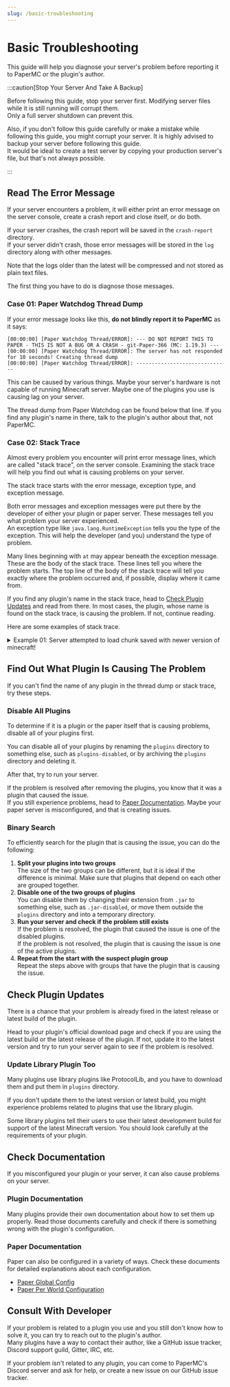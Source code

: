 ```yaml
---
slug: /basic-troubleshooting
---
```


# Basic Troubleshooting

This guide will help you diagnose your server's problem before reporting it to PaperMC or the plugin's author.

:::caution[Stop Your Server And Take A Backup]

Before following this guide, stop your server first. Modifying server files while it is still running will corrupt them.  
Only a full server shutdown can prevent this.

Also, if you don't follow this guide carefully or make a mistake while following this guide, you might corrupt your server. It is highly advised to backup your server before following this guide.  
It would be ideal to create a test server by copying your production server's file, but that's not always possible.

:::

## Read The Error Message

If your server encounters a problem, it will either print an error message on the server console, create a crash report and close itself, or do both.

If your server crashes, the crash report will be saved in the `crash-report` directory.  
If your server didn't crash, those error messages will be stored in the `log` directory along with other messages.

Note that the logs older than the latest will be compressed and not stored as plain text files.

The first thing you have to do is diagnose those messages.

### Case 01: Paper Watchdog Thread Dump

If your error message looks like this, **do not blindly report it to PaperMC** as it says:

```plaintext
[00:00:00] [Paper Watchdog Thread/ERROR]: --- DO NOT REPORT THIS TO PAPER - THIS IS NOT A BUG OR A CRASH - git-Paper-366 (MC: 1.19.3) ---
[00:00:00] [Paper Watchdog Thread/ERROR]: The server has not responded for 10 seconds! Creating thread dump
[00:00:00] [Paper Watchdog Thread/ERROR]: ------------------------------
```

This can be caused by various things. Maybe your server's hardware is not capable of running Minecraft server. Maybe one of the plugins you use is causing lag on your server.

The thread dump from Paper Watchdog can be found below that line. If you find any plugin's name in there, talk to the plugin's author about that, not PaperMC.

### Case 02: Stack Trace

Almost every problem you encounter will print error message lines, which are called "stack trace", on the server console. Examining the stack trace will help you find out what is causing problems on your server.

The stack trace starts with the error message, exception type, and exception message.

Both error messages and exception messages were put there by the developer of either your plugin or paper server. These messages tell you what problem your server experienced.  
An exception type like `java.lang.RuntimeException` tells you the type of the exception. This will help the developer (and you) understand the type of problem.

Many lines beginning with `at` may appear beneath the exception message. These are the body of the stack trace. These lines tell you where the problem starts. The top line of the body of the stack trace will tell you exactly where the problem occurred and, if possible, display where it came from.

If you find any plugin's name in the stack trace, head to [Check Plugin Updates](#check-plugin-updates) and read from there. In most cases, the plugin, whose name is found on the stack trace, is causing the problem. If not, continue reading.

Here are some examples of stack trace.

<details>
  <summary>Example 01: Server attempted to load chunk saved with newer version of minecraft!</summary>

```plaintext
[00:00:00 WARN]: java.lang.RuntimeException: Server attempted to load chunk saved with newer version of minecraft! 3218 > 3120
```

You tried to load the world generated with a higher version of Minecraft. You cannot do this.  
If you don't have any backup of your world before the chunk version update, you must use your updated world with a higher version of Minecraft.

</details>

<!-- Another examples -->

## Find Out What Plugin Is Causing The Problem

If you can't find the name of any plugin in the thread dump or stack trace, try these steps.

### Disable All Plugins

To determine if it is a plugin or the paper itself that is causing problems, disable all of your plugins first.

You can disable all of your plugins by renaming the `plugins` directory to something else, such as `plugins-disabled`, or by archiving the `plugins` directory and deleting it.

After that, try to run your server.

If the problem is resolved after removing the plugins, you know that it was a plugin that caused the issue.  
If you still experience problems, head to [Paper Documentation](#paper-documentation). Maybe your paper server is misconfigured, and that is creating issues.

### Binary Search

To efficiently search for the plugin that is causing the issue, you can do the following:

1. **Split your plugins into two groups**  
   The size of the two groups can be different, but it is ideal if the difference is minimal. Make sure that plugins that depend on each other are grouped together.
2. **Disable one of the two groups of plugins**  
   You can disable them by changing their extension from `.jar` to something else, such as `.jar-disabled`, or move them outside the `plugins` directory and into a temporary directory.
3. **Run your server and check if the problem still exists**  
   If the problem is resolved, the plugin that caused the issue is one of the disabled plugins.  
   If the problem is not resolved, the plugin that is causing the issue is one of the active plugins.
4. **Repeat from the start with the suspect plugin group**  
   Repeat the steps above with groups that have the plugin that is causing the issue.

## Check Plugin Updates

There is a chance that your problem is already fixed in the latest release or latest build of the plugin.

Head to your plugin's official download page and check if you are using the latest build or the latest release of the plugin. If not, update it to the latest version and try to run your server again to see if the problem is resolved.

### Update Library Plugin Too

Many plugins use library plugins like ProtocolLib, and you have to download them and put them in `plugins` directory.

If you don't update them to the latest version or latest build, you might experience problems related to plugins that use the library plugin.

Some library plugins tell their users to use their latest development build for support of the latest Minecraft version. You should look carefully at the requirements of your plugin.

## Check Documentation

If you misconfigured your plugin or your server, it can also cause problems on your server.

### Plugin Documentation

Many plugins provide their own documentation about how to set them up properly. Read those documents carefully and check if there is something wrong with the plugin's configuration.

### Paper Documentation

Paper can also be configured in a variety of ways. Check these documents for detailed explanations about each configuration.

* [Paper Global Config](../reference/configuration/global-configuration.mdx)
* [Paper Per World Configuration](../reference/configuration/world-configuration.mdx)

## Consult With Developer

If your problem is related to a plugin you use and you still don't know how to solve it, you can try to reach out to the plugin's author.  
Many plugins have a way to contact their author, like a GitHub issue tracker, Discord support guild, Gitter, IRC, etc.  

If your problem isn't related to any plugin, you can come to PaperMC's Discord server and ask for help, or create a new issue on our GitHub issue tracker.
